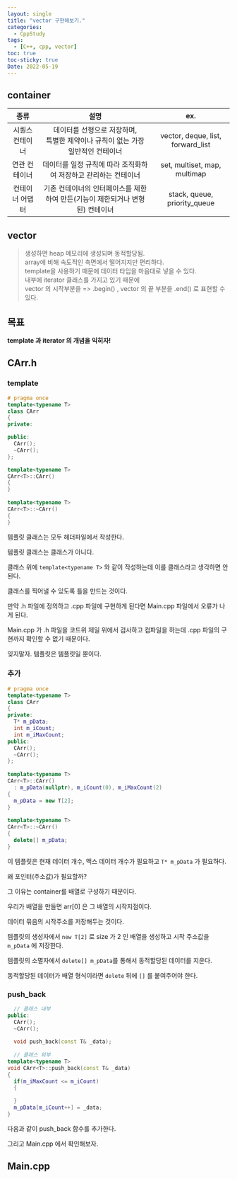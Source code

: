 ```yaml
---
layout: single
title: "vector 구현해보기."
categories:
  - CppStudy
tags:
  - [C++, cpp, vector]
toc: true
toc-sticky: true
Date: 2022-05-19
---
```


## container

|**종류**|설명|ex.|
|:---:|:---:|:---:|
|시퀀스 컨테이너|데이터를 선형으로 저장하며,<br> 특별한 제약이나 규칙이 없는 가장 일반적인 컨테이너|vector, deque, list, forward_list|
|연관 컨테이너|데이터를 일정 규칙에 따라 조직화하여 저장하고 관리하는 컨테이너|set, multiset, map, multimap|
|컨테이너 어댑터|기존 컨테이너의 인터페이스를 제한하여 만든(기능이 제한되거나 변형된) 컨테이너|stack, queue, priority_queue|

## vector
> 생성하면 heap 메모리에 생성되며 동적할당됨. <br>
> array에 비해 속도적인 측면에서 떨어지지만 편리하다.<br>
> template을 사용하기 때문에 데이터 타입을 마음대로 넣을 수 있다.<br>
> 내부에 iterator 클래스를 가지고 있기 때문에 <br> 
> vector 의 시작부분을 => .begin() , vector 의 끝 부분을 .end() 로 표현할 수 있다.<br>

## 목표
**template 과 iterator 의 개념을 익히자!**

## CArr.h
### template
```cpp
# pragma once
template<typename T>
class CArr
{
private:

public:
  CArr();
  ~CArr();
};

template<typename T>
CArr<T>::CArr()
{
}
  
template<typename T>
CArr<T>::~CArr()
{
}
```

템플릿 클래스는 모두 헤더파일에서 작성한다.
  
템플릿 클래스는 클래스가 아니다.
  
클래스 위에 `template<typename T>` 와 같이 작성하는데 이를 클래스라고 생각하면 안된다.
  
클래스를 찍어낼 수 있도록 틀을 만드는 것이다.
  
만약 .h 파일에 정의하고 .cpp 파일에 구현하게 된다면 Main.cpp 파일에서 오류가 나게 된다.
  
Main.cpp 가 .h 파일을 코드위 제일 위에서 검사하고 컴파일을 하는데 .cpp 파일의 구현까지 확인할 수 없기 때문이다.
  
잊지말자. 템플릿은 템플릿일 뿐이다.
  
### 추가
```cpp
# pragma once
template<typename T>
class CArr
{
private:
  T* m_pData;
  int m_iCount;
  int m_iMaxCount;
public:
  CArr();
  ~CArr();
};
  
template<typename T>
CArr<T>::CArr()
  : m_pData(nullptr), m_iCount(0), m_iMaxCount(2)
{
  m_pData = new T[2];
}
  
template<typename T>
CArr<T>::~CArr()
{
  delete[] m_pData;
}
```
  
이 템플릿은 현재 데이터 개수, 맥스 데이터 개수가 필요하고 `T* m_pData` 가 필요하다.
  
왜 포인터(주소값)가 필요할까?
  
그 이유는 container를 배열로 구성하기 때문이다.
  
우리가 배열을 만들면 arr[0] 은 그 배열의 시작지점이다.
  
데이터 묶음의 시작주소를 저장해두는 것이다.
  
템플릿의 생성자에서 `new T[2]` 로 size 가 2 인 배열을 생성하고 시작 주소값을 `m_pData` 에 저장한다.
  
템플릿의 소멸자에서 `delete[] m_pData`를 통해서 동적할당된 데이터를 지운다.
  
동적할당된 데이터가 배열 형식이라면 `delete` 뒤에 `[]` 를 붙여주어야 한다.
  
### push_back
```cpp
  // 클래스 내부
public:
  CArr();
  ~CArr();
  
  void push_back(const T& _data);
    
  // 클래스 외부
template<typename T>
void CArr<T>::push_back(const T& _data)
{
  if(m_iMaxCount <= m_iCount)
  {
        
  }
  m_pData[m_iCount++] = _data;
}
```
  
다음과 같이 push_back 함수를 추가한다.

그리고 Main.cpp 에서 확인해보자.

## Main.cpp


